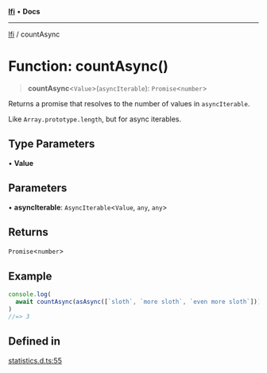 [**lfi**](../readme.md) • **Docs**

***

[lfi](../globals.md) / countAsync

# Function: countAsync()

> **countAsync**\<`Value`\>(`asyncIterable`): `Promise`\<`number`\>

Returns a promise that resolves to the number of values in `asyncIterable`.

Like `Array.prototype.length`, but for async iterables.

## Type Parameters

• **Value**

## Parameters

• **asyncIterable**: `AsyncIterable`\<`Value`, `any`, `any`\>

## Returns

`Promise`\<`number`\>

## Example

```js
console.log(
  await countAsync(asAsync([`sloth`, `more sloth`, `even more sloth`])),
)
//=> 3
```

## Defined in

[statistics.d.ts:55](https://github.com/TomerAberbach/lfi/blob/a3eb3a94b2928b5200a7bcd0a14fdc70f0cb5947/src/operations/statistics.d.ts#L55)
